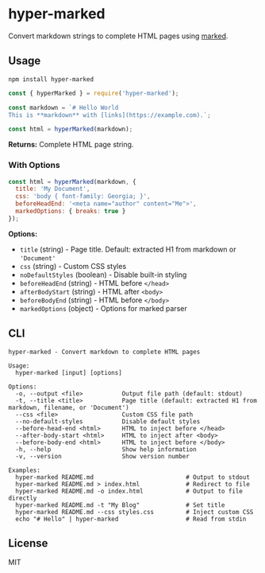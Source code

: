 # hyper-marked

Convert markdown strings to complete HTML pages using [marked](https://github.com/markedjs/marked).

## Usage

`npm install hyper-marked`

```javascript
const { hyperMarked } = require('hyper-marked');

const markdown = `# Hello World
This is **markdown** with [links](https://example.com).`;

const html = hyperMarked(markdown);
```

**Returns:** Complete HTML page string.

### With Options

```javascript
const html = hyperMarked(markdown, {
  title: 'My Document',
  css: 'body { font-family: Georgia; }',
  beforeHeadEnd: '<meta name="author" content="Me">',
  markedOptions: { breaks: true }
});
```

**Options:**
- `title` (string) - Page title. Default: extracted H1 from markdown or `'Document'`
- `css` (string) - Custom CSS styles
- `noDefaultStyles` (boolean) - Disable built-in styling
- `beforeHeadEnd` (string) - HTML before `</head>`
- `afterBodyStart` (string) - HTML after `<body>`
- `beforeBodyEnd` (string) - HTML before `</body>`
- `markedOptions` (object) - Options for marked parser

## CLI

```
hyper-marked - Convert markdown to complete HTML pages

Usage:
  hyper-marked [input] [options]

Options:
  -o, --output <file>           Output file path (default: stdout)
  -t, --title <title>           Page title (default: extracted H1 from markdown, filename, or 'Document')
  --css <file>                  Custom CSS file path
  --no-default-styles           Disable default styles
  --before-head-end <html>      HTML to inject before </head>
  --after-body-start <html>     HTML to inject after <body>
  --before-body-end <html>      HTML to inject before </body>
  -h, --help                    Show help information
  -v, --version                 Show version number

Examples:
  hyper-marked README.md                          # Output to stdout
  hyper-marked README.md > index.html             # Redirect to file
  hyper-marked README.md -o index.html            # Output to file directly
  hyper-marked README.md -t "My Blog"             # Set title
  hyper-marked README.md --css styles.css         # Inject custom CSS
  echo "# Hello" | hyper-marked                   # Read from stdin
```

## License

MIT
